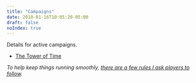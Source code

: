 ```yaml
---
title: "Campaigns"
date: 2018-01-16T10:05:20-05:00
draft: false
noIndex: true
---
```


Details for active campaigns.

- [The Tower of Time](/campaigns/new-years-tower/)

_To help keep things running smoothly, [there are a few rules I ask players to follow](/campaigns/house-rules/)._